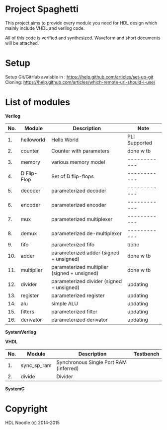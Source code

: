 # Project Spaghetti

This project aims to provide every module you need for HDL design which mainly include VHDL and verilog code.

All of this code is verified and synthesized. Waveform and short documents will be attached.

# Setup

Setup Git/GitHub avaiable in : https://help.github.com/articles/set-up-git
Cloning: https://help.github.com/articles/which-remote-url-should-i-use/

# List of modules


**Verilog**

| No.   | Module        | Description					 | Note  	| 
|-------|---------------| -----------------------------------------------|--------------| 
| 1.    | helloworld   	| Hello World					 |PLI Supported | 
| 2.    | counter      	| Counter with parameters			 |done w tb     | 
| 3.    | memory      	| various memory model 		 		 |------------	| 
| 4.    | D Flip-Flop   | Set of D flip-flops				 |------------	| 
| 5.    | decoder       | parameterized decoder				 |------------	| 
| 6.    | encoder       | parameterized encoder				 |------------	|
| 7.    | mux           | parameterized multiplexer			 |------------	|
| 8.    | demux         | parameterized de-multiplexer			 |------------	|
| 9.    | fifo          | parameterized fifo				 | done		|
| 10.	| adder		| parameterized adder (signed + unsigned)	 | done w tb    |
| 11.	| multiplier   	| parameterized multiplier (signed + unsigned)	 | done w tb   	|
| 12.	| divider   	| parameterized divider (signed + unsigned)	 | updating    	|
| 13.	| register   	| parameterized register  		       	 | updating    	|
| 14.	| alu          	| simple ALU       	 			 | updating    	|
| 15.	| filters       | parameterized filter  			 | updating    	|
| 16.	| derivator    	| parameterized derivator  			 | updating    	|
 

**SystemVerilog**

**VHDL**

| No.   | Module        | Description                            	| Testbench  	| 
|-------|---------------| ----------------------------------------------|---------------| 
| 1. 	| sync\_sp\_ram	| Synchronous Single Port RAM (inferred)      	|		|
| 2. 	| divide        | Divider 					|             	|

**SystemC**            

# Copyright

HDL Noodle (c) 2014-2015


